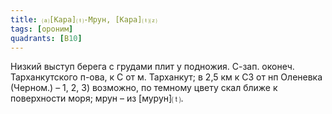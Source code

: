 ```yaml
---
title: ⒜[Кара]⒯-Мрун, [Кара]⒯⒵
tags: [ороним]
quadrants: [В10]
---
```


Низкий выступ берега с грудами плит у подножия. С-зап. оконеч. Тарханкутского
п-ова, к С от м. Тарханкут; в 2,5 км к СЗ от нп Оленевка (Черном.) – 1, 2, 3)
возможно, по темному цвету скал ближе к поверхности моря; мрун – из
[мурун]⒯.
